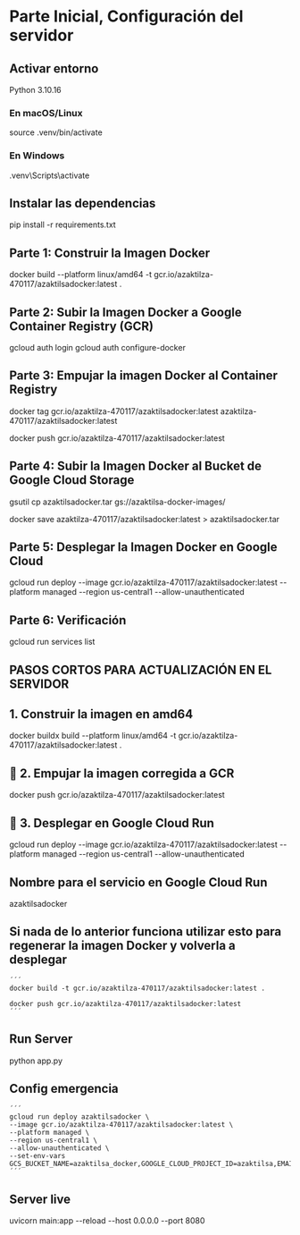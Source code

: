 # Parte Inicial, Configuración del servidor

## Activar entorno

Python 3.10.16

### En macOS/Linux

source .venv/bin/activate

### En Windows

.venv\Scripts\activate

## Instalar las dependencias

pip install -r requirements.txt

## Parte 1: Construir la Imagen Docker

docker build --platform linux/amd64 -t gcr.io/azaktilza-470117/azaktilsadocker:latest .

## Parte 2: Subir la Imagen Docker a Google Container Registry (GCR)

gcloud auth login
gcloud auth configure-docker

## Parte 3: Empujar la imagen Docker al Container Registry

docker tag gcr.io/azaktilza-470117/azaktilsadocker:latest azaktilza-470117/azaktilsadocker:latest

docker push gcr.io/azaktilza-470117/azaktilsadocker:latest

## Parte 4: Subir la Imagen Docker al Bucket de Google Cloud Storage

gsutil cp azaktilsadocker.tar gs://azaktilsa-docker-images/

docker save azaktilza-470117/azaktilsadocker:latest > azaktilsadocker.tar

## Parte 5: Desplegar la Imagen Docker en Google Cloud

gcloud run deploy --image gcr.io/azaktilza-470117/azaktilsadocker:latest --platform managed --region us-central1 --allow-unauthenticated

## Parte 6: Verificación

gcloud run services list

## PASOS CORTOS PARA ACTUALIZACIÓN EN EL SERVIDOR

## 1. Construir la imagen en amd64

docker buildx build --platform linux/amd64 -t gcr.io/azaktilza-470117/azaktilsadocker:latest .

## 🔄 2. Empujar la imagen corregida a GCR

docker push gcr.io/azaktilza-470117/azaktilsadocker:latest

## 🚀 3. Desplegar en Google Cloud Run

gcloud run deploy --image gcr.io/azaktilza-470117/azaktilsadocker:latest --platform managed --region us-central1 --allow-unauthenticated

## Nombre para el servicio en Google Cloud Run

azaktilsadocker

## Si nada de lo anterior funciona utilizar esto para regenerar la imagen Docker y volverla a desplegar

    ´´´
    docker build -t gcr.io/azaktilza-470117/azaktilsadocker:latest .

    docker push gcr.io/azaktilza-470117/azaktilsadocker:latest
    ´´´

## Run Server

python app.py

## Config emergencia

    ´´´
    gcloud run deploy azaktilsadocker \
    --image gcr.io/azaktilza-470117/azaktilsadocker:latest \
    --platform managed \
    --region us-central1 \
    --allow-unauthenticated \
    --set-env-vars GCS_BUCKET_NAME=azaktilsa_docker,GOOGLE_CLOUD_PROJECT_ID=azaktilsa,EMAIL_USER=terrawasuffa@gmail.com,EMAIL_PASS=kkkgpklzlxcsgddl,ENVIRONMENT=development,DEBUG=true
    ´´´

## Server live

uvicorn main:app --reload --host 0.0.0.0 --port 8080

